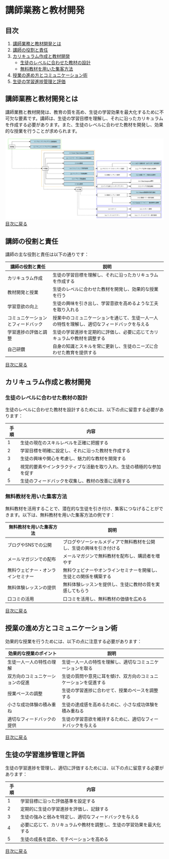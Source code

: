 # 講師業務と教材開発

<a id="toc"></a>

## 目次
1. [講師業務と教材開発とは](#introduction)
2. [講師の役割と責任](#roles-responsibilities)
3. [カリキュラム作成と教材開発](#curriculum-materials)
   - [生徒のレベルに合わせた教材の設計](#student-level-materials)
   - [無料教材を用いた集客方法](#free-materials-marketing)
4. [授業の進め方とコミュニケーション術](#teaching-communication)
5. [生徒の学習進捗管理と評価](#progress-evaluation)

<a id="introduction"></a>

## 講師業務と教材開発とは
講師業務と教材開発は、教育の質を高め、生徒の学習効果を最大化するために不可欠な要素です。講師は、生徒の学習目標を理解し、それに沿ったカリキュラムを作成する必要があります。また、生徒のレベルに合わせた教材を開発し、効果的な授業を行うことが求められます。


![arch.png](./arch.png)
[目次に戻る](#toc)

<a id="roles-responsibilities"></a>

## 講師の役割と責任
講師の主な役割と責任は以下の通りです：

| 講師の役割と責任 | 説明 |
|-----------------|------|
| カリキュラム作成 | 生徒の学習目標を理解し、それに沿ったカリキュラムを作成する |
| 教材開発と授業 | 生徒のレベルに合わせた教材を開発し、効果的な授業を行う |
| 学習意欲の向上 | 生徒の興味を引き出し、学習意欲を高めるような工夫を取り入れる |
| コミュニケーションとフィードバック | 授業中のコミュニケーションを通じて、生徒一人一人の特性を理解し、適切なフィードバックを与える |
| 学習進捗の評価と調整 | 生徒の学習進捗を定期的に評価し、必要に応じてカリキュラムや教材を調整する |
| 自己研鑽 | 自身の知識とスキルを常に更新し、生徒のニーズに合わせた教育を提供する |

[目次に戻る](#toc)

<a id="curriculum-materials"></a>

## カリキュラム作成と教材開発

### <a id="student-level-materials"></a>生徒のレベルに合わせた教材の設計
生徒のレベルに合わせた教材を設計するためには、以下の点に留意する必要があります：

| 手順 | 内容 |
|-----|------|
| 1 | 生徒の現在のスキルレベルを正確に把握する |
| 2 | 学習目標を明確に設定し、それに沿った教材を作成する |
| 3 | 生徒の興味や関心を考慮し、魅力的な教材を開発する |
| 4 | 視覚的要素やインタラクティブな活動を取り入れ、生徒の積極的な参加を促す |
| 5 | 生徒のフィードバックを収集し、教材の改善に活用する |

### <a id="free-materials-marketing"></a>無料教材を用いた集客方法
無料教材を活用することで、潜在的な生徒を引き付け、集客につなげることができます。以下は、無料教材を用いた集客方法の例です：

| 無料教材を用いた集客方法 | 説明 |
|--------------------------|------|
| ブログやSNSでの公開 | ブログやソーシャルメディアで無料教材を公開し、生徒の興味を引き付ける |
| メールマガジンでの配布 | メールマガジンで無料教材を配布し、購読者を増やす |
| 無料ウェビナー・オンラインセミナー | 無料ウェビナーやオンラインセミナーを開催し、生徒との関係を構築する |
| 無料体験レッスンの提供 | 無料体験レッスンを提供し、生徒に教材の質を実感してもらう |
| 口コミの活用 | 口コミを活用し、無料教材の価値を広める |
[目次に戻る](#toc)

<a id="teaching-communication"></a>

## 授業の進め方とコミュニケーション術
効果的な授業を行うためには、以下の点に注意する必要があります：

| 効果的な授業のポイント | 説明 |
|------------------------|------|
| 生徒一人一人の特性の理解 | 生徒一人一人の特性を理解し、適切なコミュニケーションを取る |
| 双方向のコミュニケーションの促進 | 生徒の質問や意見に耳を傾け、双方向のコミュニケーションを促進する |
| 授業ペースの調整 | 生徒の学習進捗に合わせて、授業のペースを調整する |
| 小さな成功体験の積み重ね | 生徒の達成感を高めるために、小さな成功体験を積み重ねる |
| 適切なフィードバックの提供 | 生徒の学習意欲を維持するために、適切なフィードバックを与える |
[目次に戻る](#toc)

<a id="progress-evaluation"></a>

## 生徒の学習進捗管理と評価
生徒の学習進捗を管理し、適切に評価するためには、以下の点に留意する必要があります：

| 手順 | 内容 |
|------|------|
| 1 | 学習目標に沿った評価基準を設定する |
| 2 | 定期的に生徒の学習進捗を評価し、記録する |
| 3 | 生徒の強みと弱みを特定し、適切なフィードバックを与える |
| 4 | 必要に応じて、カリキュラムや教材を調整し、生徒の学習効果を最大化する |
| 5 | 生徒の成長を認め、モチベーションを高める |

[目次に戻る](#toc)